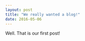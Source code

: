 ```yaml
---
layout: post
title: "We really wanted a blog!"
date: 2016-05-06
---
```


Well. That is our first post!
